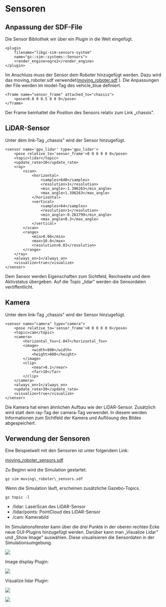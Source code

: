 # Sensoren

## Anpassung der SDF-File

Die Sensor Bibliothek wir über ein Plugin in die Welt eingefügt.
```
<plugin 
	filename="libgz-sim-sensors-system" 
	name="gz::sim::systems::Sensors">
 	<render_engine>ogre2</render_engine>
</plugin>
```

Im Anschluss muss der Sensor dem Roboter hinzugefügt werden. Dazu wird das moving\_roboter.sdf verwendet([moving\_roboter.sdf](../demo_worlds/moving_roboter.sdf) ). Die Anpassungen der File werden im model-Tag des vehicle\_blue definiert.

```
<frame name="sensor_frame" attached_to="chassis">
  	<pose>0.8 0 0.5 0 0 0</pose>
</frame>
```

Der Frame beinhaltet die Position des Sensors relativ zum Link „chassis".

## LiDAR-Sensor

Unter dem link-Tag „chassis" wird der Sensor hinzugefügt.

```
<sensor name='gpu_lidar' type='gpu_lidar'>
	<pose relative_to='sensor_frame'>0 0 0 0 0 0</pose>
    <topic>lidar</topic>
    <update_rate>10</update_rate>
    <ray>
        <scan>
            <horizontal>
                <samples>640</samples>
                <resolution>1</resolution>
                <min_angle>-1.396263</min_angle>
                <max_angle>1.396263</max_angle>
            </horizontal>
            <vertical>
                <samples>64</samples>
                <resolution>1</resolution>
                <min_angle>-0.261799</min_angle>
                <max_angle>0.3</max_angle>
            </vertical>
        </scan>
        <range>
            <min>0.08</min>
            <max>10.0</max>
            <resolution>0.01</resolution>
        </range>
    </ray>
    <always_on>1</always_on>
    <visualize>true</visualize>
</sensor>

```

Dem Sensor werden Eigenschaften zum Sichtfeld, Reichweite und dem Aktivstatus übergeben. Auf die Topic „lidar" werden die Sensordaten veröffentlicht.

## Kamera

Unter dem link-Tag „chassis" wird der Sensor hinzugefügt.
```
<sensor name="camera" type="camera">
	<pose relative_to='sensor_frame'>0 0 0 0 0 0</pose>
	<topic>cam</topic>
    <camera>
        <horizontal_fov>1.047</horizontal_fov>
  		<image>
            <width>800</width>
            <height>600</height>
        </image>
        <clip>
            <near>0.1</near>
            <far>10</far>
        </clip>
   	</camera>
   	<always_on>1</always_on>
   	<update_rate>30</update_rate>
    <visualize>true</visualize>
</sensor>
```

Die Kamera hat einen ähnlichen Aufbau wie der LiDAR-Sensor. Zusätzlich wird statt dem ray-Tag der camera-Tag verwendet. In diesem werden Informationen zum Sichtfeld der Kamera und Auflösung des Bildes abgespeichert.

## Verwendung der Sensoren

Eine Beispielwelt mit den Sensoren ist unter folgendem Link:

[moving\_roboter\_sensors.sdf](../demo_worlds/moving_roboter_sensors.sdf)

Zu Beginn wird die Simulation gestartet.
```
gz sim moving\_roboter\_sensors.sdf
```

Wenn die Simulation läuft, erscheinen zusätzliche Gazebo-Topics.
```
gz topic -l
```

- /lidar: LaserScan des LiDAR-Sensor
- /lidar/points: PointCloud des LiDAR-Sensor
- /cam: Kamerabild

Im Simulationsfenster kann über die drei Punkte in der oberen rechten Ecke neue GUI-Plugins hinzugefügt werden. Darüber kann man „Visualize Lidar" und „Show Image" auswählen. Diese visualisieren die Sensordaten in der Simulationsumgebung.

![](Images/editor_editor.png)

Image display Plugin:

![](Images/id.png)

Visualize lidar Plugin:

![](Images/vl.png)

![](Images/vl_editor.png)

